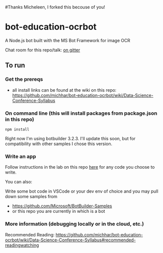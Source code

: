 #Thanks Micheleen, I forked this becouse of you!

# bot-education-ocrbot
A Node.js bot built with the MS Bot Framework for image OCR

Chat room for this repo/talk:  [on gitter](https://gitter.im/analytics-at-ms/conf-bots?utm_source=share-link&utm_medium=link&utm_campaign=share-link)

## To run

### Get the prereqs 
* all install links can be found at the wiki on this repo: https://github.com/michhar/bot-education-ocrbot/wiki/Data-Science-Conference-Syllabus

### On command line (this will install packages from package.json in this repo)

```
npm install
```

Right now I'm using botbuilder 3.2.3.  I'll update this soon, but for compatibility with other samples I chose this version.

### Write an app

Follow instructions in the lab on this repo [here](https://github.com/michhar/bot-education-ocrbot/blob/master/LabStart.md) for any code you choose to write.

You can also:

Write some bot code in VSCode or your dev env of choice and you may pull down some samples from 
* https://github.com/Microsoft/BotBuilder-Samples
* or this repo you are currently in which is a bot

### More information (debugging locally or in the cloud, etc.)

Recommended Reading:  https://github.com/michhar/bot-education-ocrbot/wiki/Data-Science-Conference-Syllabus#recommended-readingwatching



